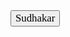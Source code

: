 <!-- Created by Sudhakar🦜 -->

<!DOCTYPE html>
<html>
<head>
       <title>Chess</title>
    <meta name="viewport" content="width=device-width, initial-scale=1">
    <meta charset="UTF-8">
</head>
<body>
    <div id="container"></div>
    <button style="color: black; font-family: fantasy; font-size: 1.2em">Sudhakar</button>
</body>
</html>
